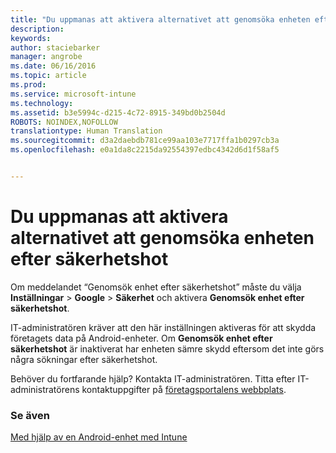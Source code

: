 ```yaml
---
title: "Du uppmanas att aktivera alternativet att genomsöka enheten efter säkerhetshot | Microsoft Intune"
description: 
keywords: 
author: staciebarker
manager: angrobe
ms.date: 06/16/2016
ms.topic: article
ms.prod: 
ms.service: microsoft-intune
ms.technology: 
ms.assetid: b3e5994c-d215-4c72-8915-349bd0b2504d
ROBOTS: NOINDEX,NOFOLLOW
translationtype: Human Translation
ms.sourcegitcommit: d3a2daebdb781ce99aa103e7717ffa1b0297cb3a
ms.openlocfilehash: e0a1da8c2215da92554397edbc4342d6d1f58af5


---
```


# Du uppmanas att aktivera alternativet att genomsöka enheten efter säkerhetshot

 Om meddelandet “Genomsök enhet efter säkerhetshot” måste du välja **Inställningar** > **Google** > **Säkerhet** och aktivera **Genomsök enhet efter säkerhetshot**.

IT-administratören kräver att den här inställningen aktiveras för att skydda företagets data på Android-enheter. Om **Genomsök enhet efter säkerhetshot** är inaktiverat har enheten sämre skydd eftersom det inte görs några sökningar efter säkerhetshot.

Behöver du fortfarande hjälp? Kontakta IT-administratören. Titta efter IT-administratörens kontaktuppgifter på [företagsportalens webbplats](http://portal.manage.microsoft.com).

### Se även
[Med hjälp av en Android-enhet med Intune](using-your-android-device-with-intune.md)



<!--HONumber=Aug16_HO4-->



